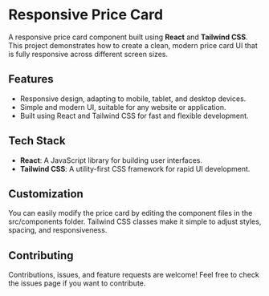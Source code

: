 # Responsive Price Card

A responsive price card component built using **React** and **Tailwind CSS**. This project demonstrates how to create a clean, modern price card UI that is fully responsive across different screen sizes.

## Features

- Responsive design, adapting to mobile, tablet, and desktop devices.
- Simple and modern UI, suitable for any website or application.
- Built using React and Tailwind CSS for fast and flexible development.

## Tech Stack

- **React**: A JavaScript library for building user interfaces.
- **Tailwind CSS**: A utility-first CSS framework for rapid UI development.

## Customization
You can easily modify the price card by editing the component files in the src/components folder. Tailwind CSS classes make it simple to adjust styles, spacing, and responsiveness.

## Contributing
Contributions, issues, and feature requests are welcome! Feel free to check the issues page if you want to contribute.
